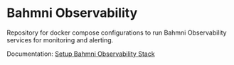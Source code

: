 # Bahmni Observability
Repository for docker compose configurations to run Bahmni Observability services for monitoring and alerting.

Documentation: [Setup Bahmni Observability Stack](https://bahmni.atlassian.net/wiki/spaces/BAH/pages/3701407992/Setup+Bahmni+Observability+Stack)
